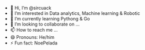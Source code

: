 - 👋 Hi, I’m @sircuack
- 👀 I’m interested in Data analytics, Machine learning & Robotic
- 🌱 I’m currently learning Pythong & Go
- 💞️ I’m looking to collaborate on ...
- 📫 How to reach me ...
- 😄 Pronouns: He/him
- ⚡ Fun fact: NoePelada
